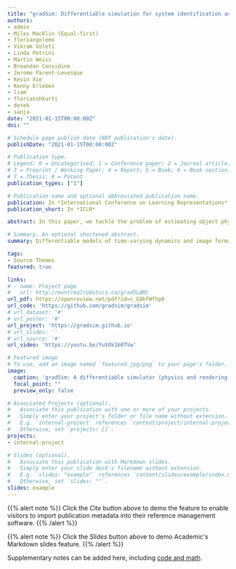 ```yaml
---
title: "gradSim: Differentiable simulation for system identification and visuomotor control"
authors:
- admin
- Miles Macklin (Equal-first)
- floriangolemo
- Vikram Voleti
- Linda Petrini
- Martin Weiss
- Breandan Considine
- Jerome Parent-Levesque
- Kevin Xie
- Kenny Erleben
- liam
- florianshkurti
- derek
- sanja
date: "2021-01-15T00:00:00Z"
doi: ""

# Schedule page publish date (NOT publication's date).
publishDate: "2021-01-15T00:00:00Z"

# Publication type.
# Legend: 0 = Uncategorized; 1 = Conference paper; 2 = Journal article;
# 3 = Preprint / Working Paper; 4 = Report; 5 = Book; 6 = Book section;
# 7 = Thesis; 8 = Patent
publication_types: ["1"]

# Publication name and optional abbreviated publication name.
publication: In *International Conference on Learning Representations*
publication_short: In *ICLR*

abstract: In this paper, we tackle the problem of estimating object physical properties such as mass, friction, and elasticity directly from video sequences. Such a system identification problem is fundamentally ill-posed due to the loss of information during image formation. Current best solutions to the problem require precise 3D labels which are labor intensive to gather, and infeasible to create for many systems such as deformable solids or cloth. In this work we present gradSim, a framework that overcomes the dependence on 3D supervision by combining differentiable multiphysics simulation and differentiable rendering to jointly model the evolution of scene dynamics and image formation. This unique combination enables backpropagation from pixels in a video sequence through to the underlying physical attributes that generated them. Furthermore, our unified computation graph across dynamics and rendering engines enables the learning of challenging visuomotor control tasks, without relying on state-based (3D) supervision, while obtaining performance competitive to/better than techniques that require precise 3D labels.

# Summary. An optional shortened abstract.
summary: Differentiable models of time-varying dynamics and image formation pipelines result in highly accurate physical parameter estimation from video

tags:
- Source Themes
featured: true

links:
# - name: Project page
#   url: http://montrealrobotics.ca/gradSLAM/
url_pdf: https://openreview.net/pdf?id=c_E8kFWfhp0
url_code: 'https://github.com/gradsim/gradsim'
# url_dataset: '#'
# url_poster: '#'
url_project: 'https://gradsim.github.io'
# url_slides: ''
# url_source: '#'
url_video: 'https://youtu.be/YuVdk1b0TVw'

# Featured image
# To use, add an image named `featured.jpg/png` to your page's folder. 
image:
  caption: 'gradSim: A differentiable simulator (physics and rendering engine)'
  focal_point: ""
  preview_only: false

# Associated Projects (optional).
#   Associate this publication with one or more of your projects.
#   Simply enter your project's folder or file name without extension.
#   E.g. `internal-project` references `content/project/internal-project/index.md`.
#   Otherwise, set `projects: []`.
projects:
- internal-project

# Slides (optional).
#   Associate this publication with Markdown slides.
#   Simply enter your slide deck's filename without extension.
#   E.g. `slides: "example"` references `content/slides/example/index.md`.
#   Otherwise, set `slides: ""`.
slides: example
---
```


{{% alert note %}}
Click the *Cite* button above to demo the feature to enable visitors to import publication metadata into their reference management software.
{{% /alert %}}

{{% alert note %}}
Click the *Slides* button above to demo Academic's Markdown slides feature.
{{% /alert %}}

Supplementary notes can be added here, including [code and math](https://sourcethemes.com/academic/docs/writing-markdown-latex/).

